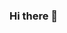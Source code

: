 ### Hi there 👋

<!--
**JG-OLIVEIRA/JG-OLIVEIRA** is a ✨ _special_ ✨ repository because its `README.md` (this file) appears on your GitHub profile.

<img src="https://media.giphy.com/media/1KrM2hhDN3dgk/giphy.gif" min-width="400px" max-width="400px" width="400px" align="right">

<p align="left">
  Meu nome é Jorge. Eu estou estudando para me tornar desenvolvedor Full-Stack, apesar de ter minha parte generalista, sou bastante curioso e procuro aprendizados. Estou disponível para ter uma conversa descontraída ou assuntos relacionado a trabalhos. Caso você precise, pode entrar em contato comigo.
</p>

<p align="left">
  💬 Habilidades:
  <strong>Linguagens<strong>
    https://img.shields.io/badge/Python-3776AB?style=for-the-badge&logo=python&logoColor=white
    https://img.shields.io/badge/HTML5-E34F26?style=for-the-badge&logo=html5&logoColor=white
    https://img.shields.io/badge/CSS3-1572B6?style=for-the-badge&logo=css3&logoColor=white
    https://img.shields.io/badge/JavaScript-F7DF1E?style=for-the-badge&logo=javascript&logoColor=black
    https://img.shields.io/badge/C-00599C?style=for-the-badge&logo=c&logoColor=white
</p>

<p align="left">
  💬 Aprendendo: <strong>...</strong>
</p>

<p align="left">
  💬 Interesse em aprender: <strong>...</strong>
</p>

<p align="left">
    Neque porro quisquam est qui dolorem ipsum quia dolor sit amet, consectetur, adipisci velit:⤵️
</p>

<p align="left">
  <a href="https://www.instagram.com/" alt="Instagram">
  <img src="https://img.shields.io/badge/-Instagram-DF0174?style=for-the-badge&logo=instagram&logoColor=white&link=https://www.instagram.com/"/></a>
  
  <a href="https://www.linkedin.com/" alt="Linkedin">
  <img src="https://img.shields.io/badge/-Linkedin-0e76a8?style=for-the-badge&logo=Linkedin&logoColor=white&link=https://www.linkedin.com/"/></a>
</p> 
